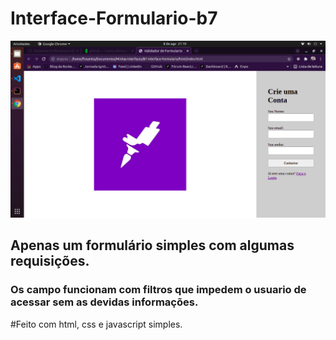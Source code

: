 # Interface-Formulario-b7

<img src="ValidadorDeFormulario.png" alt="Interface Formulário"/>

## Apenas um formulário simples com algumas requisições.

### Os campo funcionam com filtros que impedem o usuario de acessar sem as devidas informações.

#Feito com html, css e javascript simples.
